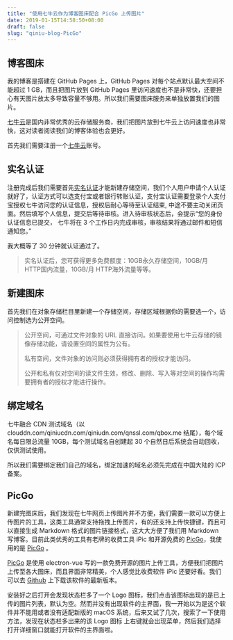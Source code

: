 ```yaml
---
title: "使用七牛云作为博客图床配合 PicGo 上传图片"
date: 2019-01-15T14:58:50+08:00
draft: false
slug: "qiniu-blog-PicGo"
---
```


## 博客图床

我的博客是搭建在 GitHub Pages 上，GitHub Pages 对每个站点默认最大空间不能超过 1 GB，而且把图片放到 GitHub Pages 里访问速度也不是非常快，还要担心有天图片放太多导致容量不够用。所以我们需要图床服务来单独放置我们的图片。

[七牛云](https://portal.qiniu.com/signup?code=3lh1xflkhgifm)是国内非常优秀的云存储服务商，我们把图片放到七牛云上访问速度也非常快，这对读者阅读我们的博客体验也会更好。

首先我们需要注册一个[七牛云](https://portal.qiniu.com/signup?code=3lh1xflkhgifm)账号。

## 实名认证

注册完成后我们需要首先[实名认证](https://portal.qiniu.com/identity/choice)才能新建存储空间，我们个人用户申请个人认证就好了，认证方式可以选支付宝或者银行转账认证，支付宝认证需要登录个人支付宝授权七牛访问您的认证信息，授权后耐心等待至认证结束, 中途不要主动关闭页面。然后填写个人信息，提交后等待审核。进入待审核状态后，会提示“您的身份认证信息已提交， 七牛将在 3 个工作日内完成审核，审核结果将通过邮件和短信通知您。”

我大概等了 30 分钟就认证通过了。

> 实名认证后，您可获得更多免费额度：10GB永久存储空间，10GB/月 HTTP国内流量，10GB/月 HTTP海外流量等等。

## 新建图床

首先我们在对象存储栏目里新建一个存储空间，存储区域根据你的需要选一个，访问控制选为公开空间。

> 公开空间，可通过文件对象的 URL 直接访问。如果要使用七牛云存储的镜像存储功能，请设置空间的属性为公有。
> 
> 私有空间，文件对象的访问则必须获得拥有者的授权才能访问。
> 
> 公开和私有仅对空间的读文件生效，修改、删除、写入等对空间的操作均需要拥有者的授权才能进行操作。

## 绑定域名

七牛融合 CDN 测试域名（以 clouddn.com/qiniucdn.com/qiniudn.com/qnssl.com/qbox.me 结尾），每个域名每日限总流量 10GB，每个测试域名自创建起 30 个自然日后系统会自动回收，仅供测试使用。

所以我们需要绑定我们自己的域名，绑定加速的域名必须先完成在中国大陆的 ICP 备案。

## PicGo

新建完图床后，我们发现在七牛网页上传图片并不方便，我们需要一款可以方便上传图片的工具，这类工具通常支持拖拽上传图片，有的还支持上传快捷键，而且可以直接生成 Markdown 格式的图片链接格式，这大大方便了我们用 Markdown 写博客。目前此类优秀的工具有老牌的收费工具 iPic 和开源免费的 [PicGo](https://github.com/Molunerfinn/PicGo)，我使用的是 [PicGo](https://github.com/Molunerfinn/PicGo) 。

[PicGo](https://github.com/Molunerfinn/PicGo) 是使用 electron-vue 写的一款免费开源的图片上传工具，方便我们把图片上传至各大图床，而且界面非常精美，个人感觉比收费软件 iPic 还要好看。我们可以去 [Github](https://github.com/Molunerfinn/PicGo/releases) 上下载该软件的最新版本。

安装好之后打开会发现状态栏多了一个 Logo 图标，我们点击该图标出现的是已上传的图片列表，默认为空。然而并没有出现软件的主界面，我一开始以为是这个软件并不能用或者没有适配新版的 macOS 系统，后来又试了几次，搜索了一下使用方法，发现在状态栏多出来的该 Logo 图标 上右键就会出现菜单，然后我们选择打开详细窗口就能打开软件的主界面啦。
